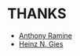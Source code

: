 # THANKS

* [Anthony Ramine](https://github.com/nox)
* [Heinz N. Gies](https://github.com/Licenser)
